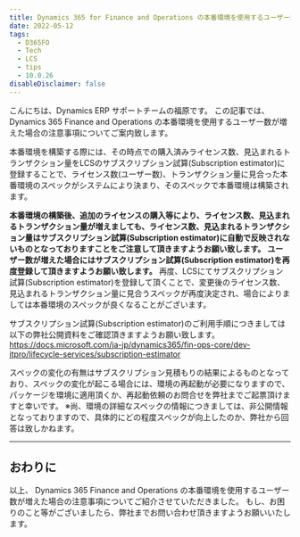 ```yaml
---
title: Dynamics 365 for Finance and Operations の本番環境を使用するユーザー数が増えた場合の注意事項
date: 2022-05-12
tags:
  - D365FO
  - Tech
  - LCS
  - tips
  - 10.0.26
disableDisclaimer: false
---
```


こんにちは、Dynamics ERP サポートチームの福原です。
この記事では、 Dynamics 365 Finance and Operations の本番環境を使用するユーザー数が増えた場合の注意事項についてご案内致します。
<!-- more -->


本番環境を構築する際には、その時点での購入済みライセンス数、見込まれるトランザクション量をLCSのサブスクリプション試算(Subscription estimator)に登録することで、ライセンス数(ユーザー数)、トランザクション量に見合った本番環境のスペックがシステムにより決まり、そのスペックで本番環境は構築されます。

**本番環境の構築後、追加のライセンスの購入等により、ライセンス数、見込まれるトランザクション量が増えましても、ライセンス数、見込まれるトランザクション量はサブスクリプション試算(Subscription estimator)に自動で反映されないものとなっておりますことをご注意して頂きますようお願い致します。**
**ユーザー数が増えた場合にはサブスクリプション試算(Subscription estimator)を再度登録して頂きますようお願い致します。**
再度、LCSにてサブスクリプション試算(Subscription estimator)を登録して頂くことで、変更後のライセンス数、見込まれるトランザクション量に見合うスペックが再度決定され、場合によりましては本番環境のスペックが良くなることがございます。


サブスクリプション試算(Subscription estimator)のご利用手順につきましては以下の弊社公開資料をご確認頂きますようお願い致します。
https://docs.microsoft.com/ja-jp/dynamics365/fin-ops-core/dev-itpro/lifecycle-services/subscription-estimator

スペックの変化の有無はサブスクリプション見積もりの結果によるものとなっており、スペックの変化が起こる場合には、環境の再起動が必要になりますので、パッケージを環境に適用頂くか、再起動依頼のお問合せを弊社までご起票頂けますと幸いです。
※尚、環境の詳細なスペックの情報につきましては、非公開情報となっておりますので、具体的にどの程度スペックが向上したのか、弊社から回答は致しかねます。

---
## おわりに  

以上、 Dynamics 365 Finance and Operations の本番環境を使用するユーザー数が増えた場合の注意事項についてご紹介させていただきました。
もし、お困りのこと等がございましたら、弊社までお問い合わせ頂きますようお願いいたします。
